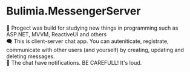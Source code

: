 # Bulimia.MessengerServer
📄 Progect was build for studying new things in programming such as ASP.NET, MVVM, ReactiveUI and others\
🗨️ This is client-server chat app. You can auteniticate, registrate, communicate with other users (and yourself) by creating, updating and deleting messages.\
📢 The chat have notifications. BE CAREFULL! It's loud.
